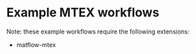 # Example MTEX workflows

Note: these example workflows require the following extensions:

- matflow-mtex
